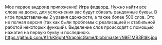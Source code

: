 Мое первое андроид приложение!
Игра фидворд. Нужно найти все слова на доске, для усложнения вас будут сбивать рандомные буквы. В игре представленны 2 уравня сдожности,
а также более 500 слов. Это не полная версия (так как были проблемы с реализацией и стабильной работой некоторых функций). Выделение слов
происходят с помощью нажатия на первую букву и последнюю.
https://github.com/K1rkK9ight/GraphicGame/blob/master/N9E1MB3Et9k.jpg
